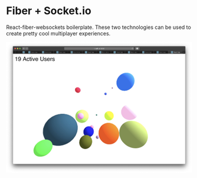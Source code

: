 # Fiber + Socket.io

React-fiber-websockets boilerplate. These two technologies can be used to create pretty cool multiplayer experiences.

![Image](screenshot.jpg)
